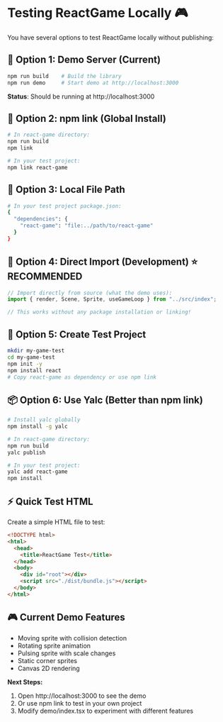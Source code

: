 # Testing ReactGame Locally 🎮

You have several options to test ReactGame locally without publishing:

## 🚀 Option 1: Demo Server (Current)

```bash
npm run build    # Build the library
npm run demo     # Start demo at http://localhost:3000
```

**Status**: Should be running at http://localhost:3000

## 🔗 Option 2: npm link (Global Install)

```bash
# In react-game directory:
npm run build
npm link

# In your test project:
npm link react-game
```

## 📁 Option 3: Local File Path

```bash
# In your test project package.json:
{
  "dependencies": {
    "react-game": "file:../path/to/react-game"
  }
}
```

## 🎯 Option 4: Direct Import (Development) ⭐ RECOMMENDED

```jsx
// Import directly from source (what the demo uses):
import { render, Scene, Sprite, useGameLoop } from "../src/index";

// This works without any package installation or linking!
```

## 🧪 Option 5: Create Test Project

```bash
mkdir my-game-test
cd my-game-test
npm init -y
npm install react
# Copy react-game as dependency or use npm link
```

## 📦 Option 6: Use Yalc (Better than npm link)

```bash
# Install yalc globally
npm install -g yalc

# In react-game directory:
npm run build
yalc publish

# In your test project:
yalc add react-game
npm install
```

## ⚡ Quick Test HTML

Create a simple HTML file to test:

```html
<!DOCTYPE html>
<html>
  <head>
    <title>ReactGame Test</title>
  </head>
  <body>
    <div id="root"></div>
    <script src="./dist/bundle.js"></script>
  </body>
</html>
```

## 🎮 Current Demo Features

- Moving sprite with collision detection
- Rotating sprite animation
- Pulsing sprite with scale changes
- Static corner sprites
- Canvas 2D rendering

**Next Steps:**

1. Open http://localhost:3000 to see the demo
2. Or use npm link to test in your own project
3. Modify demo/index.tsx to experiment with different features
